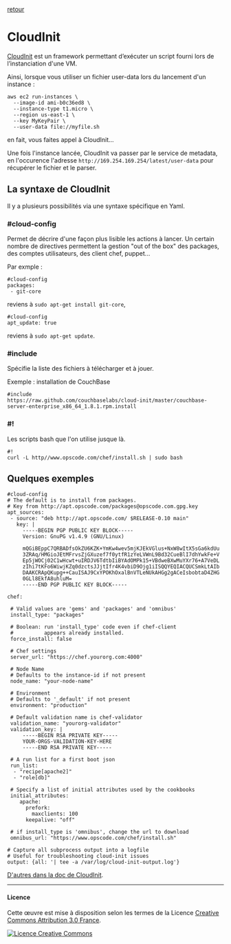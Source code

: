 [retour](index.html)

# CloudInit

[CloudInit](https://cloudinit.readthedocs.io/en/latest/) est un framework permettant d’exécuter un script fourni lors de l’instanciation d'une VM.

Ainsi, lorsque vous utiliser un fichier user-data lors du lancement d'un instance :

```
aws ec2 run-instances \
  --image-id ami-b0c36ed8 \
  --instance-type t1.micro \
  --region us-east-1 \
  --key MyKeyPair \
  --user-data file://myfile.sh
```

en fait, vous faites appel à CloudInit...

Une fois l'instance lancée, CloudInit va passer par le service de metadata, en l'occurence l'adresse `http://169.254.169.254/latest/user-data` pour récupérer le fichier et le parser.


## La syntaxe de CloudInit

Il y a plusieurs possibilités via une syntaxe spécifique en Yaml.

### #cloud-config

Permet de décrire d'une façon plus lisible les actions à lancer. Un certain nombre de directives permettent la gestion "out of the box" des packages, des comptes utilisateurs, des client chef, puppet...

Par exmple :

```
#cloud-config
packages:
 - git-core
```

reviens à `sudo apt-get install git-core`,


```
#cloud-config
apt_update: true
```

reviens à `sudo apt-get update`.


### #include

Spécifie la liste des fichiers à télécharger et à jouer.

Exemple : installation de CouchBase

```
#include
https://raw.github.com/couchbaselabs/cloud-init/master/couchbase-server-enterprise_x86_64_1.8.1.rpm.install
```


### #!

Les scripts bash que l'on utilise jusque là.

```
#!
curl -L http//www.opscode.com/chef/install.sh | sudo bash
```


## Quelques exemples

```
#cloud-config
# The default is to install from packages.
# Key from http://apt.opscode.com/packages@opscode.com.gpg.key
apt_sources:
 - source: "deb http://apt.opscode.com/ $RELEASE-0.10 main"
   key: |
     -----BEGIN PGP PUBLIC KEY BLOCK-----
     Version: GnuPG v1.4.9 (GNU/Linux)

     mQGiBEppC7QRBADfsOkZU6KZK+YmKw4wev5mjKJEkVGlus+NxW8wItX5sGa6kdUu
     3ZRAq/HMGioJEtMFrvsZjGXuzef7f0ytfR1zYeLVWnL9Bd32CueBlI7dhYwkFe+V
     Ep5jWOCj02C1wHcwt+uIRDJV6TdtbIiBYAdOMPk15+VBdweBXwMuYXr76+A7VeDL
     zIhi7tKFo6WiwjKZq0dzctsJJjtIfr4K4vbiD9Ojg1iISQQYEQIACQUCSmkLtAIb
     DAAKCRApQKupg++CauISAJ9CxYPOKhOxalBnVTLeNUkAHGg2gACeIsbobtaD4ZHG
     0GLl8EkfA8uhluM=
     -----END PGP PUBLIC KEY BLOCK-----

chef:

 # Valid values are 'gems' and 'packages' and 'omnibus'
 install_type: "packages"

 # Boolean: run 'install_type' code even if chef-client
 #          appears already installed.
 force_install: false

 # Chef settings
 server_url: "https://chef.yourorg.com:4000"

 # Node Name
 # Defaults to the instance-id if not present
 node_name: "your-node-name"

 # Environment
 # Defaults to '_default' if not present
 environment: "production"

 # Default validation name is chef-validator
 validation_name: "yourorg-validator"
 validation_key: |
     -----BEGIN RSA PRIVATE KEY-----
     YOUR-ORGS-VALIDATION-KEY-HERE
     -----END RSA PRIVATE KEY-----

 # A run list for a first boot json
 run_list:
  - "recipe[apache2]"
  - "role[db]"

 # Specify a list of initial attributes used by the cookbooks
 initial_attributes:
    apache:
      prefork:
        maxclients: 100
      keepalive: "off"

 # if install_type is 'omnibus', change the url to download
 omnibus_url: "https://www.opscode.com/chef/install.sh"

# Capture all subprocess output into a logfile
# Useful for troubleshooting cloud-init issues
output: {all: '| tee -a /var/log/cloud-init-output.log'}
```


[D'autres dans la doc de CloudInit](https://cloudinit.readthedocs.io/en/latest/).



---

#### Licence

Cette œuvre est mise à disposition selon les termes de la Licence [Creative Commons Attribution 3.0 France](https://creativecommons.org/licenses/by/3.0/fr/).

[![Licence Creative Commons](https://i.creativecommons.org/l/by/3.0/fr/88x31.png)](https://creativecommons.org/licenses/by/3.0/fr/)
